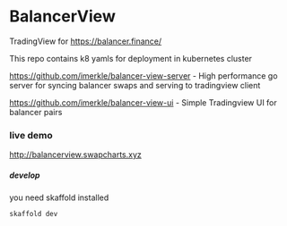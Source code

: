 # BalancerView

TradingView for https://balancer.finance/


This repo contains k8 yamls for deployment in kubernetes cluster


https://github.com/imerkle/balancer-view-server - High performance go server for syncing balancer swaps and serving to tradingview client


https://github.com/imerkle/balancer-view-ui - Simple Tradingview UI for balancer pairs

### live demo 

http://balancerview.swapcharts.xyz

##### develop

you need skaffold installed 

`skaffold dev`